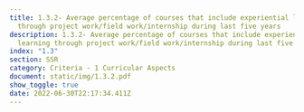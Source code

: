 ```yaml
---
title: 1.3.2- Average percentage of courses that include experiential learning
  through project work/field work/internship during last five years
description: 1.3.2- Average percentage of courses that include experiential
  learning through project work/field work/internship during last five years
index: "1.3"
section: SSR
category: Criteria - 1 Curricular Aspects
document: static/img/1.3.2.pdf
show_toggle: true
date: 2022-06-30T22:17:34.411Z
---
```

